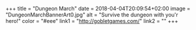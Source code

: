 +++
title = "Dungeon March"
date = 2018-04-04T20:09:54+02:00
image = "DungeonMarchBannerArt0.jpg"
alt = "Survive the dungeon with you'r hero!"
color = "#eee"
link1 = "http://gobletgames.com/"
link2 = ""
+++